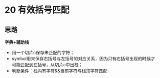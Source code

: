 # 20 有效括号匹配
## 思路
**字典+辅助栈**
- 用一个切片c保存未匹配的字符；
- symbol用来保存右括号与左括号的对应关系，因为只有右括号出现的时候才可能匹配到左括号，从切片c中出栈；
- 判断条件：栈内有字符&&当前字符与栈顶字符匹配